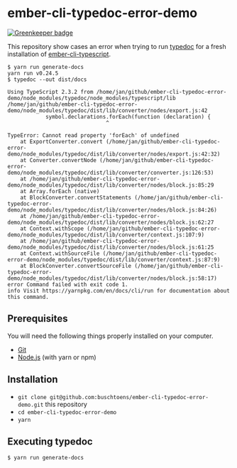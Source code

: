 # ember-cli-typedoc-error-demo

[![Greenkeeper badge](https://badges.greenkeeper.io/buschtoens/ember-cli-typedoc-error-demo.svg)](https://greenkeeper.io/)

This repository show cases an error when trying to run [typedoc](https://github.com/TypeStrong/typedoc)
for a fresh installation of [ember-cli-typescript](https://github.com/emberwatch/ember-cli-typescript).

```
$ yarn run generate-docs
yarn run v0.24.5
$ typedoc --out dist/docs

Using TypeScript 2.3.2 from /home/jan/github/ember-cli-typedoc-error-demo/node_modules/typedoc/node_modules/typescript/lib
/home/jan/github/ember-cli-typedoc-error-demo/node_modules/typedoc/dist/lib/converter/nodes/export.js:42
            symbol.declarations.forEach(function (declaration) {
                               ^

TypeError: Cannot read property 'forEach' of undefined
    at ExportConverter.convert (/home/jan/github/ember-cli-typedoc-error-demo/node_modules/typedoc/dist/lib/converter/nodes/export.js:42:32)
    at Converter.convertNode (/home/jan/github/ember-cli-typedoc-error-demo/node_modules/typedoc/dist/lib/converter/converter.js:126:53)
    at /home/jan/github/ember-cli-typedoc-error-demo/node_modules/typedoc/dist/lib/converter/nodes/block.js:85:29
    at Array.forEach (native)
    at BlockConverter.convertStatements (/home/jan/github/ember-cli-typedoc-error-demo/node_modules/typedoc/dist/lib/converter/nodes/block.js:84:26)
    at /home/jan/github/ember-cli-typedoc-error-demo/node_modules/typedoc/dist/lib/converter/nodes/block.js:62:27
    at Context.withScope (/home/jan/github/ember-cli-typedoc-error-demo/node_modules/typedoc/dist/lib/converter/context.js:107:9)
    at /home/jan/github/ember-cli-typedoc-error-demo/node_modules/typedoc/dist/lib/converter/nodes/block.js:61:25
    at Context.withSourceFile (/home/jan/github/ember-cli-typedoc-error-demo/node_modules/typedoc/dist/lib/converter/context.js:87:9)
    at BlockConverter.convertSourceFile (/home/jan/github/ember-cli-typedoc-error-demo/node_modules/typedoc/dist/lib/converter/nodes/block.js:58:17)
error Command failed with exit code 1.
info Visit https://yarnpkg.com/en/docs/cli/run for documentation about this command.
```

## Prerequisites

You will need the following things properly installed on your computer.

* [Git](https://git-scm.com/)
* [Node.js](https://nodejs.org/) (with yarn or npm)

## Installation

* `git clone git@github.com:buschtoens/ember-cli-typedoc-error-demo.git` this repository
* `cd ember-cli-typedoc-error-demo`
* `yarn`

## Executing typedoc

```
$ yarn run generate-docs
```

